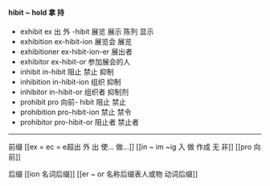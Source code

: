 #### hibit ~ hold 拿 持

- exhibit  ex 出  外 -hibit 展览 展示 陈列 显示
- exhibition ex-hibit-ion 展览会 展览
- exhibitioner ex-hibit-ion-er 展出者
- exhibitor ex-hibit-or 参加展会的人
- inhibit in-hibit  阻止 禁止  抑制
- inhibition in-hibit-ion 组织 抑制
- inhibitor in-hibit-or 组织者  抑制剂
- prohibit pro 向前- hibit  阻止 禁止
- prohibition pro-hibit-ion 禁止 禁令
- prohibitor pro-hibit-or 阻止者  禁止者 

---
前缀
[[ex  = ec = e超出 外 出 使... 做...]]
[[in  ~ im ~ig 入 做 作成  无 非]]
[[pro 向前]]


后缀
[[ion  名词后缀]]
[[er  ~ or 名称后缀表人或物 动词后缀]]

